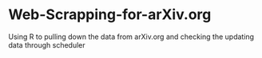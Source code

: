 # Web-Scrapping-for-arXiv.org
Using R to pulling down the data from arXiv.org and checking the updating data through scheduler
